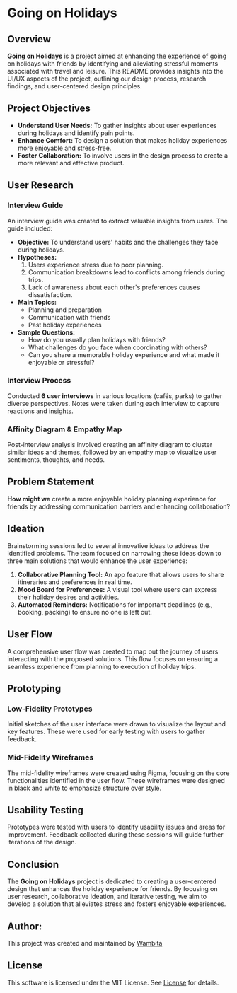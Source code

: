 # Going on Holidays

## Overview

**Going on Holidays** is a project aimed at enhancing the experience of going on holidays with friends by identifying and alleviating stressful moments associated with travel and leisure. This README provides insights into the UI/UX aspects of the project, outlining our design process, research findings, and user-centered design principles.

## Project Objectives

- **Understand User Needs:** To gather insights about user experiences during holidays and identify pain points.
- **Enhance Comfort:** To design a solution that makes holiday experiences more enjoyable and stress-free.
- **Foster Collaboration:** To involve users in the design process to create a more relevant and effective product.

## User Research

### Interview Guide

An interview guide was created to extract valuable insights from users. The guide included:

- **Objective:** To understand users' habits and the challenges they face during holidays.
- **Hypotheses:** 
  1. Users experience stress due to poor planning.
  2. Communication breakdowns lead to conflicts among friends during trips.
  3. Lack of awareness about each other's preferences causes dissatisfaction.
- **Main Topics:**
  - Planning and preparation
  - Communication with friends
  - Past holiday experiences
- **Sample Questions:**
  - How do you usually plan holidays with friends?
  - What challenges do you face when coordinating with others?
  - Can you share a memorable holiday experience and what made it enjoyable or stressful?

### Interview Process

Conducted **6 user interviews** in various locations (cafés, parks) to gather diverse perspectives. Notes were taken during each interview to capture reactions and insights.

### Affinity Diagram & Empathy Map

Post-interview analysis involved creating an affinity diagram to cluster similar ideas and themes, followed by an empathy map to visualize user sentiments, thoughts, and needs. 

## Problem Statement

**How might we** create a more enjoyable holiday planning experience for friends by addressing communication barriers and enhancing collaboration?

## Ideation

Brainstorming sessions led to several innovative ideas to address the identified problems. The team focused on narrowing these ideas down to three main solutions that would enhance the user experience:

1. **Collaborative Planning Tool:** An app feature that allows users to share itineraries and preferences in real time.
2. **Mood Board for Preferences:** A visual tool where users can express their holiday desires and activities.
3. **Automated Reminders:** Notifications for important deadlines (e.g., booking, packing) to ensure no one is left out.

## User Flow

A comprehensive user flow was created to map out the journey of users interacting with the proposed solutions. This flow focuses on ensuring a seamless experience from planning to execution of holiday trips.

## Prototyping

### Low-Fidelity Prototypes

Initial sketches of the user interface were drawn to visualize the layout and key features. These were used for early testing with users to gather feedback.

### Mid-Fidelity Wireframes

The mid-fidelity wireframes were created using Figma, focusing on the core functionalities identified in the user flow. These wireframes were designed in black and white to emphasize structure over style.

## Usability Testing

Prototypes were tested with users to identify usability issues and areas for improvement. Feedback collected during these sessions will guide further iterations of the design.

## Conclusion

The **Going on Holidays** project is dedicated to creating a user-centered design that enhances the holiday experience for friends. By focusing on user research, collaborative ideation, and iterative testing, we aim to develop a solution that alleviates stress and fosters enjoyable experiences.

## Author:
  This project was created  and maintained by [Wambita](https://github.com/Wambita)

  ## License

  This software is licensed under the MIT License. See  [License](LICENSE) for details.